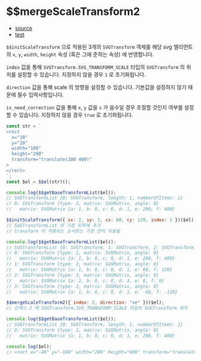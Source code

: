 # \$\$mergeScaleTransform2

- [source](./mergeScaleTransform2.index.js)
- [test](./mergeScaleTransform2.spec.js)

`$$initScaleTransform` 으로 적용된 3개의 `SVGTransform` 객체를 해당 svg 엘리먼트의 `x`, `y`, `width`, `height` 속성
(혹은 그에 준하는 속성) 에 반영합니다.

`index` 값을 통해 `SVGTransform.SVG_TRANSFORM_SCALE` 타입의 `SVGTransform` 의 위치를 설정할 수 있습니다.
지정하지 않을 경우 `1` 로 초기화됩니다.

`direction` 값을 통해 scale 의 방향을 설정할 수 있습니다.
기본값을 설정하지 않기 때문에 필수 입력사항입니다.

`is_need_correction` 값을 통해 `x`, `y` 값을 `s` 가 음수일 경우 조절할 것인지 여부를 설정할 수 있습니다.
지정하지 않을 경우 `true` 로 초기화됩니다.

```javascript
const str = `
<rect
  x="10"
  y="20"
  width="100"
  height="200"
  transform="translate(200 400)"
>
</rect>
`;
const $el = $$el(str)();

console.log($$getBaseTransformList($el));
// SVGTransformList {0: SVGTransform, length: 1, numberOfItems: 1}
// 0: SVGTransform {type: 2, matrix: SVGMatrix, angle: 0}
//   matrix: SVGMatrix {a: 1, b: 0, c: 0, d: 1, e: 200, f: 400}

$$initScaleTransform({ sx: 2, sy: 3, cx: 60, cy: 120, index: 1 })($el);
// SVGTransformList 의 가장 뒤쪽에 추가
// transform 이 적용되는 순서로는 가장 먼저 적용됨

console.log($$getBaseTransformList($el));
// SVGTransformList {0: SVGTransform, 1: SVGTransform, 2: SVGTransform, 3: SVGTransform, length: 4, numberOfItems: 4}
// 0: SVGTransform {type: 2, matrix: SVGMatrix, angle: 0}
//   matrix: SVGMatrix {a: 1, b: 0, c: 0, d: 1, e: 200, f: 400}
// 1: SVGTransform {type: 2, matrix: SVGMatrix, angle: 0}
//   matrix: SVGMatrix {a: 1, b: 0, c: 0, d: 1, e: 60, f: 120}
// 2: SVGTransform {type: 3, matrix: SVGMatrix, angle: 0}
//   matrix: SVGMatrix {a: 2, b: 0, c: 0, d: 3, e: 0, f: 0}
// 3: SVGTransform {type: 2, matrix: SVGMatrix, angle: 0}
//   matrix: SVGMatrix {a: 1, b: 0, c: 0, d: 1, e: -60, f: -120}

$$mergeScaleTransform2({ index: 2, direction: "se" })($el);
// 인덱스 2 에 SVGTransform.SVG_TRANSFORM_SCALE 타입의 SVGTransform 위치

console.log($$getBaseTransformList($el));
// SVGTransformList {0: SVGTransform, length: 1, numberOfItems: 1}
// 0: SVGTransform {type: 2, matrix: SVGMatrix, angle: 0}
//   matrix: SVGMatrix {a: 1, b: 0, c: 0, d: 1, e: 200, f: 400}

console.log($el);
// <rect x="-40" y="-180" width="200" height="600" transform="translate(200 400)"></rect>
```
